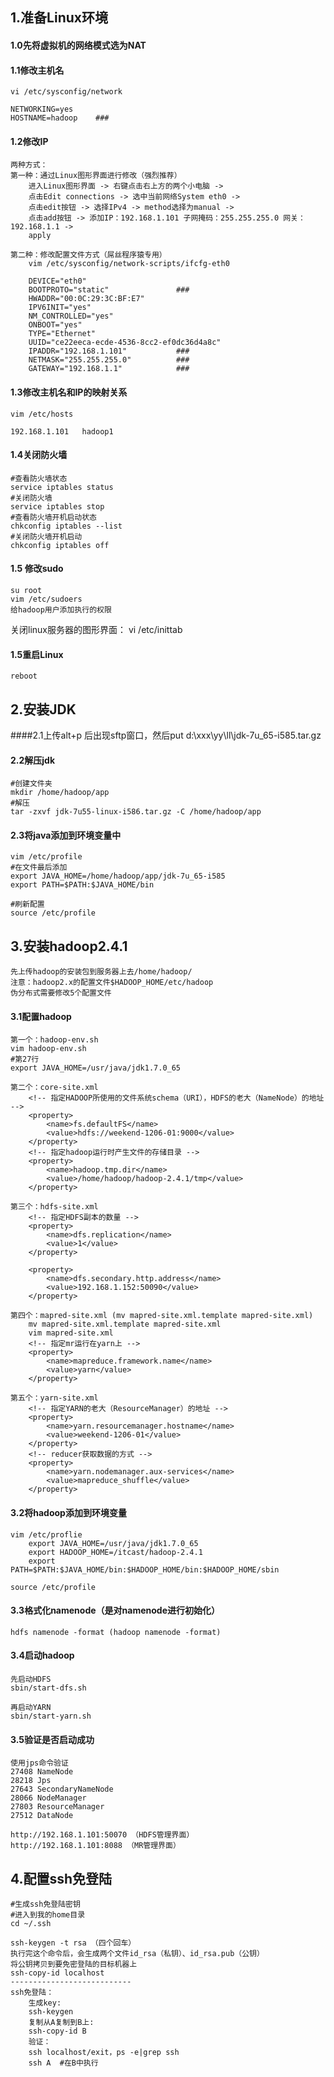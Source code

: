 ##  1.准备Linux环境  
####  1.0先将虚拟机的网络模式选为NAT
		
####  1.1修改主机名
    vi /etc/sysconfig/network
    
    NETWORKING=yes
    HOSTNAME=hadoop    ###

####  1.2修改IP
    两种方式：
    第一种：通过Linux图形界面进行修改（强烈推荐）
        进入Linux图形界面 -> 右键点击右上方的两个小电脑 -> 
        点击Edit connections -> 选中当前网络System eth0 -> 
        点击edit按钮 -> 选择IPv4 -> method选择为manual -> 
        点击add按钮 -> 添加IP：192.168.1.101 子网掩码：255.255.255.0 网关：192.168.1.1 -> 
        apply

    第二种：修改配置文件方式（屌丝程序猿专用）
        vim /etc/sysconfig/network-scripts/ifcfg-eth0
        
        DEVICE="eth0"
        BOOTPROTO="static"               ###
        HWADDR="00:0C:29:3C:BF:E7"
        IPV6INIT="yes"
        NM_CONTROLLED="yes"
        ONBOOT="yes"
        TYPE="Ethernet"
        UUID="ce22eeca-ecde-4536-8cc2-ef0dc36d4a8c"
        IPADDR="192.168.1.101"           ###
        NETMASK="255.255.255.0"          ###
        GATEWAY="192.168.1.1"            ###
			
####  1.3修改主机名和IP的映射关系
    vim /etc/hosts
        
    192.168.1.101	hadoop1
	
####  1.4关闭防火墙
    #查看防火墙状态
    service iptables status
    #关闭防火墙
    service iptables stop
    #查看防火墙开机启动状态
    chkconfig iptables --list
    #关闭防火墙开机启动
    chkconfig iptables off
		
####  1.5 修改sudo
    su root
    vim /etc/sudoers
    给hadoop用户添加执行的权限

关闭linux服务器的图形界面：
vi /etc/inittab 

####  1.5重启Linux
    reboot

##  2.安装JDK
####2.1上传alt+p 后出现sftp窗口，然后put d:\xxx\yy\ll\jdk-7u_65-i585.tar.gz
	
####  2.2解压jdk
    #创建文件夹
    mkdir /home/hadoop/app
    #解压
    tar -zxvf jdk-7u55-linux-i586.tar.gz -C /home/hadoop/app
		
####  2.3将java添加到环境变量中
    vim /etc/profile
    #在文件最后添加
    export JAVA_HOME=/home/hadoop/app/jdk-7u_65-i585
    export PATH=$PATH:$JAVA_HOME/bin

    #刷新配置
    source /etc/profile
		
##  3.安装hadoop2.4.1
	先上传hadoop的安装包到服务器上去/home/hadoop/
	注意：hadoop2.x的配置文件$HADOOP_HOME/etc/hadoop
	伪分布式需要修改5个配置文件
####  3.1配置hadoop
    第一个：hadoop-env.sh
    vim hadoop-env.sh
    #第27行
    export JAVA_HOME=/usr/java/jdk1.7.0_65
		
	第二个：core-site.xml
		<!-- 指定HADOOP所使用的文件系统schema（URI），HDFS的老大（NameNode）的地址 -->
		<property>
			<name>fs.defaultFS</name>
			<value>hdfs://weekend-1206-01:9000</value>
		</property>
		<!-- 指定hadoop运行时产生文件的存储目录 -->
		<property>
			<name>hadoop.tmp.dir</name>
			<value>/home/hadoop/hadoop-2.4.1/tmp</value>
        </property>
		
	第三个：hdfs-site.xml   
		<!-- 指定HDFS副本的数量 -->
		<property>
			<name>dfs.replication</name>
			<value>1</value>
		</property>
		
		<property>
			<name>dfs.secondary.http.address</name>
			<value>192.168.1.152:50090</value>
		</property>

	第四个：mapred-site.xml (mv mapred-site.xml.template mapred-site.xml)
		mv mapred-site.xml.template mapred-site.xml
		vim mapred-site.xml
		<!-- 指定mr运行在yarn上 -->
		<property>
			<name>mapreduce.framework.name</name>
			<value>yarn</value>
		</property>
		
	第五个：yarn-site.xml
		<!-- 指定YARN的老大（ResourceManager）的地址 -->
		<property>
			<name>yarn.resourcemanager.hostname</name>
			<value>weekend-1206-01</value>
		</property>
		<!-- reducer获取数据的方式 -->
		<property>
			<name>yarn.nodemanager.aux-services</name>
			<value>mapreduce_shuffle</value>
		</property>
     	
####  3.2将hadoop添加到环境变量
	
	vim /etc/proflie
		export JAVA_HOME=/usr/java/jdk1.7.0_65
		export HADOOP_HOME=/itcast/hadoop-2.4.1
		export PATH=$PATH:$JAVA_HOME/bin:$HADOOP_HOME/bin:$HADOOP_HOME/sbin

	source /etc/profile
	
####  3.3格式化namenode（是对namenode进行初始化）
    hdfs namenode -format (hadoop namenode -format)
		
####  3.4启动hadoop
    先启动HDFS
    sbin/start-dfs.sh
    
    再启动YARN
    sbin/start-yarn.sh
		
####  3.5验证是否启动成功
    使用jps命令验证
    27408 NameNode
    28218 Jps
    27643 SecondaryNameNode
    28066 NodeManager
    27803 ResourceManager
    27512 DataNode

    http://192.168.1.101:50070 （HDFS管理界面）
    http://192.168.1.101:8088 （MR管理界面）
		
##  4.配置ssh免登陆
	#生成ssh免登陆密钥
	#进入到我的home目录
	cd ~/.ssh

	ssh-keygen -t rsa （四个回车）
	执行完这个命令后，会生成两个文件id_rsa（私钥）、id_rsa.pub（公钥）
	将公钥拷贝到要免密登陆的目标机器上
	ssh-copy-id localhost
	---------------------------
	ssh免登陆：
		生成key:
		ssh-keygen
		复制从A复制到B上:
		ssh-copy-id B
		验证：
		ssh localhost/exit，ps -e|grep ssh
		ssh A  #在B中执行
	